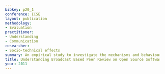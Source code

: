 ```yaml
---
bibkey: p20_1
conference: ICSE
layout: publication
methodology:
- Evaluation
practitioner:
- Understanding
- Communication
researcher:
- Socio-technical effects
summary: An empirical study to investigate the mechanisms and behaviours in peer review
title: Understanding Broadcast Based Peer Review on Open Source Software Projects
year: 2011
---
```

